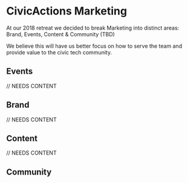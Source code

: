 # CivicActions Marketing

At our 2018 retreat we decided to break Marketing into distinct areas: Brand, Events, Content & Community (TBD)

We believe this will have us better focus on how to serve the team and provide value to the civic tech community. 

## Events

// NEEDS CONTENT

## Brand

// NEEDS CONTENT

## Content

// NEEDS CONTENT

## Community
